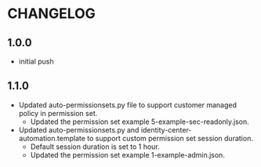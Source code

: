 # CHANGELOG

## 1.0.0
   -  initial push

## 1.1.0
   - Updated auto-permissionsets.py file to support customer managed policy in permission set.
      - Updated the permission set example 5-example-sec-readonly.json.
   - Updated auto-permissionsets.py and identity-center-automation.template to support custom permission set session duration.
      - Default session duration is set to 1 hour.
      - Updated the permission set example 1-example-admin.json.

